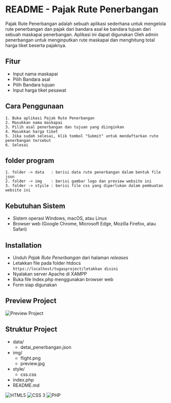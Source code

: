 
# README - Pajak Rute Penerbangan

Pajak Rute Penerbangan adalah sebuah aplikasi sederhana
untuk mengelola rute penerbangan dan pajak dari bandara asal ke bandara tujuan dari sebuah maskapai penerbangan. Aplikasi ini dapat digunakan Oleh admin penerbangan untuk menginputkan rute maskapai dan menghitung total harga tiket beserta pajaknya.

## Fitur
- Input nama maskapai
- Pilih Bandara asal
- Pilih Bandara tujuan
- Input harga tiket pesawat

## Cara Penggunaan
    1. Buka aplikasi Pajak Rute Penerbangan
    2. Masukkan nama maskapai
    3. Pilih asal penerbangan dan tujuan yang diinginkan
    4. Masukkan harga tiket
    5. Jika sudah selesai, klik tombol "Submit" untuk mendaftarkan rute penerbangan tersebut
    6. Selesai
## folder program
    1. folder -> data   : berisi data rute penerbangan dalam bentuk file json
    2. folder -> img    : berisi gambar logo dan preview website ini
    3. folder -> styile : berisi file css yang diperlukan dalam pembuatan website ini

## Kebutuhan Sistem
- Sistem operasi Windows, macOS, atau Linux
- Browser web (Google Chrome, Microsoft Edge, Mozilla Firefox, atau Safari)

## Installation
- Unduh _Pajak Rute Penerbangan_ dari halaman _releases_
- Letakkan file pada folder htdocs
``
https://localhost/tugasproject/letakkan disini
``
- Nyalakan server Apache di XAMPP
- Buka file Index.php menggunakan browser web
- Form siap digunakan

## Preview Project
![Preview Project](https://github.com/Ahmad09990/VSGA-G3-JWD1/blob/main/img/preview.jpg "Title")


## Struktur Project
- data/
  - detai_penerbangan.json
- img/
  - flight.png
  - preview.jpg
- style/
  - css.css
- index.php
- README.md


![HTML5](https://img.shields.io/badge/HTML5-E34F26?style=for-the-badge&logo=html5&logoColor=white) ![CSS 3](https://img.shields.io/badge/CSS3-1572B6?style=for-the-badge&logo=css3&logoColor=white) ![PHP](https://img.shields.io/badge/PHP-777BB4?style=for-the-badge&logo=php&logoColor=white)

